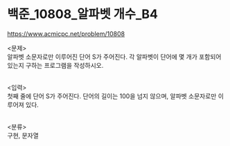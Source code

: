 # 백준_10808_알파벳 개수_B4

https://www.acmicpc.net/problem/10808

<문제><br/>
알파벳 소문자로만 이루어진 단어 S가 주어진다. 각 알파벳이 단어에 몇 개가 포함되어 있는지 구하는 프로그램을 작성하시오.<br/><br/>

<입력><br/>
첫째 줄에 단어 S가 주어진다. 단어의 길이는 100을 넘지 않으며, 알파벳 소문자로만 이루어져 있다.<br/><br/>

<분류><br/>
구현, 문자열